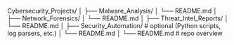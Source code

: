 Cybersecurity_Projects/
│
├── Malware_Analysis/
│   └── README.md
│
├── Network_Forensics/
│   └── README.md
│
├── Threat_Intel_Reports/
│   └── README.md
│
├── Security_Automation/       # optional (Python scripts, log parsers, etc.)
│   └── README.md
│
└── README.md   # repo overview

